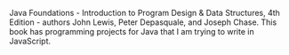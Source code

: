 Java Foundations - Introduction to Program Design & Data Structures, 4th Edition - authors John Lewis, Peter Depasquale, and Joseph Chase. This book has programming projects for Java that I am trying to write in JavaScript.